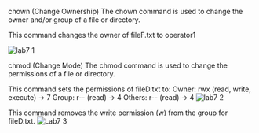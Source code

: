 chown (Change Ownership)
The chown command is used to change the owner and/or group of a file or directory.


This command changes the owner of fileF.txt to operator1

![lab7 1](https://github.com/user-attachments/assets/d5701483-43ec-4507-9ded-ee8d3ad3939c)


chmod (Change Mode)
The chmod command is used to change the permissions of a file or directory.

This command sets the permissions of fileD.txt to:
Owner: rwx (read, write, execute) → 7
Group: r-- (read) → 4
Others: r-- (read) → 4
![lab7 2](https://github.com/user-attachments/assets/e8a6429f-c974-4a6c-91f7-290d56829de4)


This command removes the write permission (w) from the group for fileD.txt.
![Lab7 3](https://github.com/user-attachments/assets/617c5175-bf91-4b48-a1c1-02d7c9576850)
